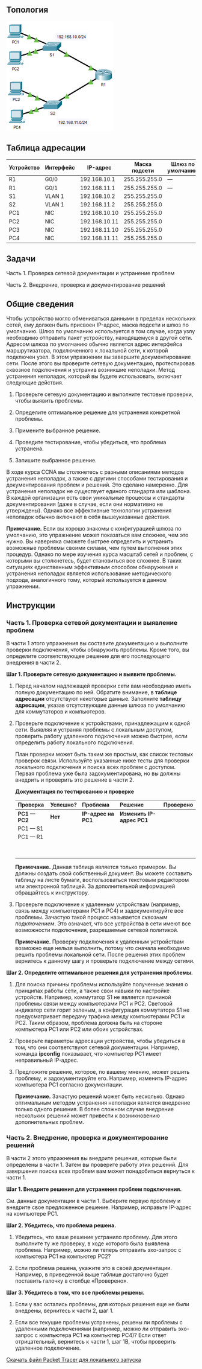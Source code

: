 ## Топология

![](./assets/topology.png)

## Таблица адресации

| Устройство | Интерфейс | IP-адрес      | Маска подсети | Шлюз по умолчанию |
|------------|-----------|---------------|---------------|-------------------|
| R1         | G0/0      | 192.168.10.1  | 255.255.255.0 | —                 |
| R1         | G0/1      | 192.168.11.1  | 255.255.255.0 | —                 |
| S1         | VLAN 1    | 192.168.10.2  | 255.255.255.0 |                   |
| S2         | VLAN 1    | 192.168.11.2  | 255.255.255.0 |                   |
| PC1        | NIC       | 192.168.10.10 | 255.255.255.0 |                   |
| PC2        | NIC       | 192.168.10.11 | 255.255.255.0 |                   |
| PC3        | NIC       | 192.168.11.10 | 255.255.255.0 |                   |
| PC4        | NIC       | 192.168.11.11 | 255.255.255.0 |                   |

## Задачи

Часть 1. Проверка сетевой документации и устранение проблем

Часть 2. Внедрение, проверка и документирование решений

## Общие сведения

Чтобы устройство могло обмениваться данными в пределах нескольких сетей, ему должен быть присвоен IP-адрес, маска подсети и шлюз по умолчанию. Шлюз по умолчанию используется в том случае, когда узлу необходимо отправить пакет устройству, находящемуся в другой сети. Адресом шлюза по умолчанию обычно является адрес интерфейса маршрутизатора, подключенного к локальной сети, к которой подключен узел. В этом упражнении вы завершите документирование сети. После этого вы проверите сетевую документацию, протестировав сквозное подключения и устранив возникшие неполадки. Метод устранения неполадок, который вы будете использовать, включает следующие действия.

1.  Проверьте сетевую документацию и выполните тестовые проверки, чтобы выявить проблемы.

2.  Определите оптимальное решение для устранения конкретной проблемы.

3.  Примените выбранное решение.

4.  Проведите тестирование, чтобы убедиться, что проблема устранена.

5.  Запишите выбранное решение.

В ходе курса CCNA вы столкнетесь с разными описаниями методов устранения неполадок, а также с другими способами тестирования и документирования проблем и решений. Это сделано намеренно. Для устранения неполадок не существует единого стандарта или шаблона. В каждой организации есть свои уникальные процессы и стандарты документирования (даже в случае, если они нормативно не утверждены). Однако все эффективные технологии устранения неполадок обычно включают в себя вышеуказанные действия.

**Примечание.** Если вы хорошо знакомы с конфигурацией шлюза по умолчанию, это упражнение может показаться вам сложнее, чем это нужно. Вы наверняка сможете быстрее определить и устранить возможные проблемы своими силами, чем путем выполнения этих процедур. Однако по мере изучения курса масштаб сетей и проблем, с которыми вы столкнетесь, будет становиться все сложнее. В таких ситуациях единственным эффективным способом обнаружения и устранения неполадок является использование методического подхода, аналогичного тому, который используется в данном упражнении.

## Инструкции

### Часть 1. Проверка сетевой документации и выявление проблем

В части 1 этого упражнения вы составите документацию и выполните проверки подключения, чтобы обнаружить проблемы. Кроме того, вы определите соответствующее решение для его последующего внедрения в части 2.

**Шаг 1. Проверьте сетевую документацию и выявите проблемы.**

1.  Перед началом надлежащей проверки сети вам необходимо иметь полную документацию по ней. Обратите внимание, в **таблице адресации** отсутствуют некоторые данные. Заполните **таблицу адресации**, указав отсутствующие данные шлюза по умолчанию для коммутаторов и компьютеров.

2.  Проверьте подключение к устройствами, принадлежащим к одной сети. Выявляя и устраняя проблемы с локальным доступом, проверить работу удаленного подключения можно быстрее, если определить работу локального подключения.

    План проверки может быть таким же простым, как список тестовых проверок связи. Используйте указанные ниже тесты для проверки локального подключения и поиска всех проблем с доступом. Первая проблема уже была задокументирована, но вы должны внедрить и проверить это решение в части 2.

    **Документация по тестированию и проверке**

    | Проверка      | Успешно? | Проблема            | Решение                   | Проверено |
    |---------------|----------|---------------------|---------------------------|-----------|
    | **PC1 — PC2** | **Нет**  | **IP-адрес на PC1** | **Изменить IP-адрес PC1** |           |
    | PC1 — S1      |          |                     |                           |           |
    | PC1 — R1      |          |                     |                           |           |
    | &nbsp;        |          |                     |                           |           |
    | &nbsp;        |          |                     |                           |           |

    **Примечание.** Данная таблица является только примером. Вы должны создать свой собственный документ. Вы можете составить таблицу на листе бумаги, воспользоваться текстовым редактором или электронной таблицей. За дополнительной информацией обращайтесь к инструктору.

3.  Проверьте подключение к удаленным устройствам (например, связь между компьютерами PC1 и PC4) и задокументируйте все проблемы. Зачастую такой процесс называется *сквозным подключением*. Это означает, что все устройства в сети имеют все возможности подключения, разрешаемые сетевой политикой.

    **Примечание.** Проверку подключения к удаленным устройствам возможно еще нельзя выполнить, потому что сначала необходимо решить проблемы локальной сети. После решения этих проблем вернитесь к данному шагу и проверьте подключение между сетями.

**Шаг 2. Определите оптимальное решения для устранения проблемы.**

1.  Для поиска причины проблемы используйте полученные знания о принципах работы сети, а также свои навыки по настройке устройств. Например, коммутатор S1 не является причиной проблемы связи между компьютерами PC1 и PC2. Световой индикатор сети горит зеленым, а конфигурация коммутатора S1 не предусматривает передачу трафика между компьютерами PC1 и PC2. Таким образом, проблема должна быть на стороне компьютера PC1 или PC2 или обоих устройствах.

2.  Проверьте параметры адресации устройства, чтобы убедиться в том, что они соответствуют сетевой документации. Например, команда **ipconfig** показывает, что компьютер PC1 имеет неправильный IP-адрес.

3.  Предложите решение, которое, по вашему мнению, может решить проблему, и задокументируйте его. Например, изменить IP-адрес компьютера PC1 согласно документации.

    **Примечание.** Зачастую решений может быть несколько. Однако оптимальным методом устранения неполадки является внедрение только одного решения. В более сложном случае внедрение нескольких решений может привести к возникновению дополнительных проблем.

### Часть 2. Внедрение, проверка и документирование решений

В части 2 этого упражнения вы внедрите решения, которые были определены в части 1. Затем вы проверите работу этих решений. Для завершения поиска всех проблем вам может понадобиться вернуться к части 1.

**Шаг 1. Внедрите решения для устранения проблем подключения.**

См. данные документации в части 1. Выберите первую проблему и внедрите свое предложенное решение. Например, исправьте IP-адрес на компьютере PC1.

**Шаг 2. Убедитесь, что проблема решена.**

1.  Убедитесь, что ваше решение устранило проблему. Для этого выполните ту же проверку, в ходе которого была выявлена проблема. Например, можно ли теперь отправить эхо-запрос с компьютера PC1 на компьютер PC2?

2.  Если проблема решена, укажите это в своей документации. Например, в приведенной выше таблице достаточно будет поставить галочку в столбце «Проверено».

**Шаг 3. Убедитесь в том, что все проблемы решены.**

1.  Если у вас остались проблемы, для которых решения еще не были внедрены, вернитесь к части 2, шаг 1.

2.  Если все текущие проблемы устранены, решены ли проблемы с удаленными подключениями (например, можно ли отправить эхо-запрос с компьютера PC1 на компьютер PC4)? Если ответ отрицательный, вернитесь к части 1, шаг 1В, чтобы проверить удаленное подключение.

[Скачать файл Packet Tracer для локального запуска](./assets/10.3.5-lab.pka)

